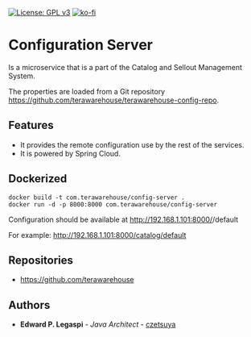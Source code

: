 [![License: GPL v3](https://img.shields.io/badge/License-GPLv3-blue.svg)](https://www.gnu.org/licenses/gpl-3.0)
[![ko-fi](https://www.ko-fi.com/img/githubbutton_sm.svg)](https://ko-fi.com/S6S0YXPX)

# Configuration Server

Is a microservice that is a part of the Catalog and Sellout Management System.

The properties are loaded from a Git repository https://github.com/terawarehouse/terawarehouse-config-repo.

## Features

 - It provides the remote configuration use by the rest of the services.
 - It is powered by Spring Cloud.
 
## Dockerized

```
docker build -t com.terawarehouse/config-server .
docker run -d -p 8000:8000 com.terawarehouse/config-server
```

Configuration should be available at http://192.168.1.101:8000/<propertyFile>/default

For example: http://192.168.1.101:8000/catalog/default
 
## Repositories

 - https://github.com/terawarehouse
 
## Authors

 * **Edward P. Legaspi** - *Java Architect* - [czetsuya](https://github.com/czetsuya)